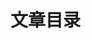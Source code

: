 # 文章目录

<!-- @include: ./js/list.md -->

<!-- @include: ./css/list.md -->

<!-- @include: ./vue/list.md -->

<!-- @include: ./ts/list.md -->

<!-- @include: ./vite/list.md -->

<!-- @include: ./npm/list.md -->

<!-- @include: ./pnpm/list.md -->

<!-- @include: ./node/list.md -->

<!-- @include: ./nginx/list.md -->
